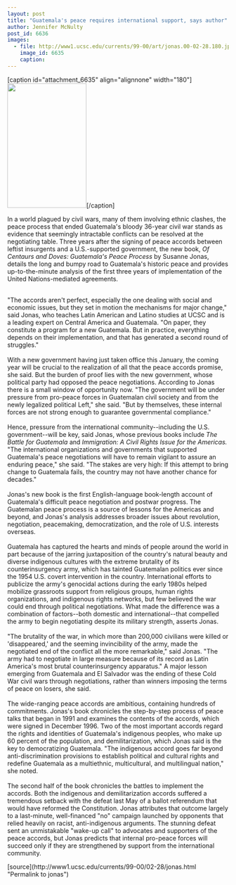 ```yaml
---
layout: post
title: "Guatemala's peace requires international support, says author"
author: Jennifer McNulty
post_id: 6636
images:
  - file: http://www1.ucsc.edu/currents/99-00/art/jonas.00-02-28.180.jpg
    image_id: 6635
    caption: 
---
```


[caption id="attachment_6635" align="alignnone" width="180"]<a href="http://localhost/mysite/wp-content/uploads/2000/02/jonas.00-02-28.180.jpg"><img class="size-full wp-image-6635" src="http://localhost/mysite/wp-content/uploads/2000/02/jonas.00-02-28.180.jpg" alt="" width="180" height="283" /></a>[/caption]
<p>
  In a world plagued by civil wars, many of them involving ethnic clashes, the peace process that ended Guatemala's bloody 36-year civil war stands as evidence that seemingly intractable conflicts can be resolved at the negotiating table. Three years after the signing of peace accords between leftist insurgents and a U.S.-supported government, the new book, <i>Of Centaurs and Doves: Guatemala's Peace Process</i> by Susanne Jonas, details the long and bumpy road to Guatemala's historic peace and provides up-to-the-minute analysis of the first three years of implementation of the United Nations-mediated agreements.<br>
  <br>
</p>"The accords aren't perfect, especially the one dealing with social and economic issues, but they set in motion the mechanisms for major change," said Jonas, who teaches Latin American and Latino studies at UCSC and is a leading expert on Central America and Guatemala. "On paper, they constitute a program for a new Guatemala. But in practice, everything depends on their implementation, and that has generated a second round of struggles."<br>
<br>
With a new government having just taken office this January, the coming year will be crucial to the realization of all that the peace accords promise, she said. But the burden of proof lies with the new government, whose political party had opposed the peace negotiations. According to Jonas there is a small window of opportunity now. "The government will be under pressure from pro-peace forces in Guatemalan civil society and from the newly legalized political Left," she said. "But by themselves, these internal forces are not strong enough to guarantee governmental compliance."<br>
<br>
Hence, pressure from the international community--including the U.S. government--will be key, said Jonas, whose previous books include <i>The Battle for Guatemala</i> and <i>Immigration: A Civil Rights Issue for the Americas.</i> "The international organizations and governments that supported Guatemala's peace negotiations will have to remain vigilant to assure an enduring peace," she said. "The stakes are very high: If this attempt to bring change to Guatemala fails, the country may not have another chance for decades."<br>
<br>
Jonas's new book is the first English-language book-length account of Guatemala's difficult peace negotiation and postwar progress. The Guatemalan peace process is a source of lessons for the Americas and beyond, and Jonas's analysis addresses broader issues about revolution, negotiation, peacemaking, democratization, and the role of U.S. interests overseas.<br>
<br>
Guatemala has captured the hearts and minds of people around the world in part because of the jarring juxtaposition of the country's natural beauty and diverse indigenous cultures with the extreme brutality of its counterinsurgency army, which has tainted Guatemalan politics ever since the 1954 U.S. covert intervention in the country. International efforts to publicize the army's genocidal actions during the early 1980s helped mobilize grassroots support from religious groups, human rights organizations, and indigenous rights networks, but few believed the war could end through political negotiations. What made the difference was a combination of factors--both domestic and international--that compelled the army to begin negotiating despite its military strength, asserts Jonas.<br>
<br>
"The brutality of the war, in which more than 200,000 civilians were killed or 'disappeared,' and the seeming invincibility of the army, made the negotiated end of the conflict all the more remarkable," said Jonas. "The army had to negotiate in large measure because of its record as Latin America's most brutal counterinsurgency apparatus." A major lesson emerging from Guatemala and El Salvador was the ending of these Cold War civil wars through negotiations, rather than winners imposing the terms of peace on losers, she said.<br>
<br>
The wide-ranging peace accords are ambitious, containing hundreds of commitments. Jonas's book chronicles the step-by-step process of peace talks that began in 1991 and examines the contents of the accords, which were signed in December 1996. Two of the most important accords regard the rights and identities of Guatemala's indigenous peoples, who make up 60 percent of the population, and demilitarization, which Jonas said is the key to democratizing Guatemala. "The indigenous accord goes far beyond anti-discrimination provisions to establish political and cultural rights and redefine Guatemala as a multiethnic, multicultural, and multilingual nation," she noted.<br>
<br>
The second half of the book chronicles the battles to implement the accords. Both the indigenous and demilitarization accords suffered a tremendous setback with the defeat last May of a ballot referendum that would have reformed the Constitution. Jonas attributes that outcome largely to a last-minute, well-financed "no" campaign launched by opponents that relied heavily on racist, anti-indigenous arguments. The stunning defeat sent an unmistakable "wake-up call" to advocates and supporters of the peace accords, but Jonas predicts that internal pro-peace forces will succeed only if they are strengthened by support from the international community.
<p>

</p>
[source](http://www1.ucsc.edu/currents/99-00/02-28/jonas.html "Permalink to jonas")
